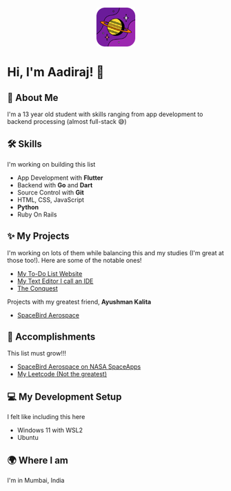 

<p align="center">
  <img width="90" height="90" src="https://raw.githubusercontent.com/CodingSmiles/CodingSmiles/main/PFP-modified.png">
</p>

# Hi, I'm Aadiraj! 👋

## 🚀 About Me
I'm a 13 year old student with skills ranging from app development to backend processing (almost full-stack 😅)

## 🛠️ Skills
I'm working on building this list

- App Development with **Flutter**
- Backend with **Go** and **Dart**
- Source Control with **Git**
- HTML, CSS, JavaScript
- **Python**
- Ruby On Rails

## ✨ My Projects
I'm working on lots of them while balancing this and my studies (I'm great at those too!). Here are some of the notable ones!

- [My To-Do List Website](https://github.com/CodingSmiles/computer-project)
- [My Text Editor I call an IDE](https://github.com/CodingSmiles/Aadiraj_IDE)
- [The Conquest](https://theconquest.substack.com/)

Projects with my greatest friend, **Ayushman Kalita**
- [SpaceBird Aerospace](https://www.youtube.com/@SpaceBirdAerospace)

## 🎉 Accomplishments
This list must grow!!!
- [SpaceBird Aerospace on NASA SpaceApps](https://www.spaceappschallenge.org/2023/find-a-team/spacebird-aerospace/)
- [My Leetcode (Not the greatest)](https://leetcode.com/SpaceBirdAero/)


## 💻 My Development Setup
I felt like including this here

- Windows 11 with WSL2
- Ubuntu

## 🌍 Where I am
I'm in Mumbai, India

